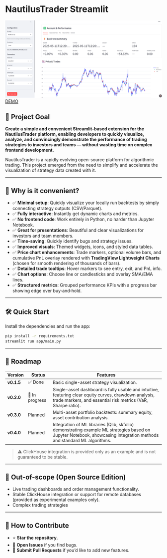 # NautilusTrader Streamlit

![DEMO](https://github.com/Sergey-1221/nautilus_trader_streamlit/raw/main/image/demo.png)
[DEMO](https://nautilustrader.streamlit.app/)

## 🎯 Project Goal

**Create a simple and convenient Streamlit-based extension for the NautilusTrader platform, enabling developers to quickly visualize, analyze, and convincingly demonstrate the performance of trading strategies to investors and teams — without wasting time on complex frontend development.**

NautilusTrader is a rapidly evolving open-source platform for algorithmic trading. This project emerged from the need to simplify and accelerate the visualization of strategy data created with it.

---

## 🌟 Why is it convenient?

* ✅ **Minimal setup**: Quickly visualize your locally run backtests by simply connecting strategy outputs (CSV/Parquet).
* ✅ **Fully interactive**: Instantly get dynamic charts and metrics.
* ✅ **No frontend code**: Work entirely in Python, no harder than Jupyter Notebook.
* ✅ **Great for presentations**: Beautiful and clear visualizations for investors and team members.
* ✅ **Time-saving**: Quickly identify bugs and strategy issues.
* ✅ **Improved visuals**: Themed widgets, icons, and styled data tables.
* ✅ **Price chart enhancements**: Trade markers, optional volume bars, and cumulative PnL overlay rendered with **TradingView Lightweight Charts** (chosen for smooth rendering of thousands of bars).
* ✅ **Detailed trade tooltips**: Hover markers to see entry, exit, and PnL info.
* ✅ **Chart options**: Choose line or candlesticks and overlay SMA/EMA lines.
* ✅ **Structured metrics**: Grouped performance KPIs with a progress bar showing edge over buy‑and‑hold.

---

## 🛠️ Quick Start

Install the dependencies and run the app:

```bash
pip install -r requirements.txt
streamlit run app/main.py
```
--- 

## 📌 Roadmap

| Version    | Status         | Features                                                                                   |
| ---------- | -------------- | ------------------------------------------------------------------------------------------ |
| **v0.1.5** | ✅ Done         | Basic single-asset strategy visualization.                                                 |
| **v0.2.0** | 🚧 In progress | Single-asset dashboard is fully usable and intuitive, featuring clear equity curves, drawdown analysis, trade markers, and essential risk metrics (VaR, Sharpe ratio).                |
| **v0.3.0** | Planned        | Multi-asset portfolio backtests: summary equity, asset contribution analysis.              |
| **v0.4.0** | Planned        | Integration of ML libraries (Qlib, skfolio) demonstrating example ML strategies based on Jupyter Notebook, showcasing integration methods and standard ML algorithms. |

> ⚠️ ClickHouse integration is provided only as an example and is not guaranteed to be stable.
---

## 🚫 Out-of-scope (Open Source Edition)

* Live trading dashboards and order management functionality.
* Stable ClickHouse integration or support for remote databases (provided as experimental examples only).
* Complex trading strategies
---

## 🤝 How to Contribute

* ⭐ **Star the repository**.
* 🐞 **Open Issues** if you find bugs.
* 🚀 **Submit Pull Requests** if you’d like to add new features.
